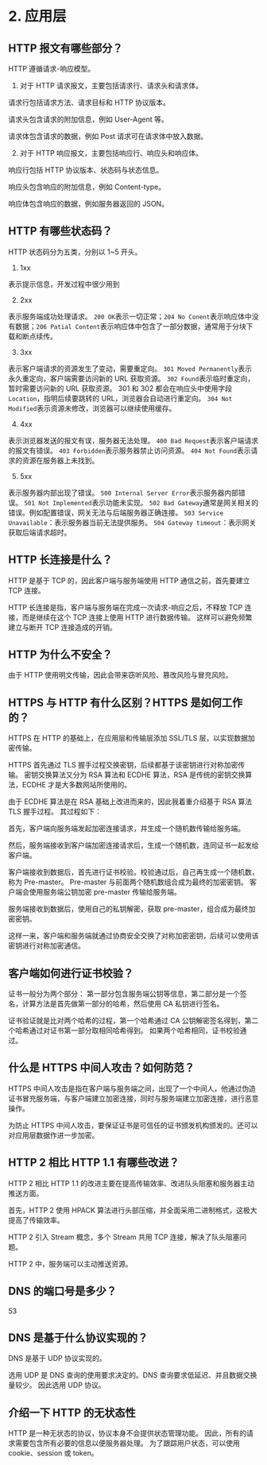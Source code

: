 # 2. 应用层
## HTTP 报文有哪些部分？
HTTP 遵循请求-响应模型。

1. 对于 HTTP 请求报文，主要包括请求行、请求头和请求体。

请求行包括请求方法、请求目标和 HTTP 协议版本。

请求头包含请求的附加信息，例如 User-Agent 等。

请求体包含请求的数据，例如 Post 请求可在请求体中放入数据。

2. 对于 HTTP 响应报文，主要包括响应行、响应头和响应体。

响应行包括 HTTP 协议版本、状态码与状态信息。

响应头包含响应的附加信息，例如 Content-type。

响应体包含响应的数据，例如服务器返回的 JSON。

## HTTP 有哪些状态码？
HTTP 状态码分为五类，分别以 1~5 开头。

1. 1xx

表示提示信息，开发过程中很少用到

2. 2xx

表示服务端成功处理请求。
`200 OK`表示一切正常；`204 No Conent`表示响应体中没有数据；`206 Patial Content`表示响应体中包含了一部分数据，通常用于分块下载和断点续传。

3. 3xx

表示客户端请求的资源发生了变动，需要重定向。
`301 Moved Permanently`表示永久重定向，客户端需要访问新的 URL 获取资源。
`302 Found`表示临时重定向，暂时需要访问新的 URL 获取资源。
301 和 302 都会在响应头中使用字段 `Location`，指明后续要跳转的 URL，浏览器会自动进行重定向。
`304 Not Modified`表示资源未修改，浏览器可以继续使用缓存。

4. 4xx

表示浏览器发送的报文有误，服务器无法处理。
`400 Bad Request`表示客户端请求的报文有错误。
`403 Forbidden`表示服务器禁止访问资源。
`404 Not Found`表示请求的资源在服务器上未找到。

5. 5xx

表示服务器内部出现了错误。
`500 Internal Server Error`表示服务器内部错误。
`501 Not Implemented`表示功能未实现。
`502 Bad Gateway`通常是网关相关的错误。例如配置错误，网关无法与后端服务器正确连接。
`503 Service Unavailable`：表示服务器当前无法提供服务。
`504 Gateway timeout`：表示网关获取后端请求超时。

## HTTP 长连接是什么？
HTTP 是基于 TCP 的，因此客户端与服务端使用 HTTP 通信之前，首先要建立 TCP 连接。

HTTP 长连接是指，客户端与服务端在完成一次请求-响应之后，不释放 TCP 连接，而是继续在这个 TCP 连接上使用 HTTP 进行数据传输。
这样可以避免频繁建立与断开 TCP 连接造成的开销。

## HTTP 为什么不安全？
由于 HTTP 使用明文传输，因此会带来窃听风险、篡改风险与冒充风险。

## HTTPS 与 HTTP 有什么区别？HTTPS 是如何工作的？
HTTPS 在 HTTP 的基础上，在应用层和传输层添加 SSL/TLS 层，以实现数据加密传输。

HTTPS 首先通过 TLS 握手过程交换密钥，后续都基于该密钥进行对称加密传输。
密钥交换算法又分为 RSA 算法和 ECDHE 算法，RSA 是传统的密钥交换算法，ECDHE 才是大多数网站所使用的。

由于 ECDHE 算法是在 RSA 基础上改进而来的，因此我着重介绍基于 RSA 算法 TLS 握手过程。
其过程如下：

首先，客户端向服务端发起加密连接请求，并生成一个随机数传输给服务端。

然后，服务端接收到客户端加密连接请求后，生成一个随机数，连同证书一起发给客户端。

客户端接收到数据后，首先进行证书校验。校验通过后，自己再生成一个随机数，称为 Pre-master。
Pre-master 与前面两个随机数组合成为最终的加密密钥。
客户端会使用服务端公钥加密 pre-master 传输给服务端。

服务端接收到数据后，使用自己的私钥解密，获取 pre-master，组合成为最终加密密钥。

这样一来，客户端和服务端就通过协商安全交换了对称加密密钥，后续可以使用该密钥进行对称加密通信。

## 客户端如何进行证书校验？
证书一般分为两个部分：
第一部分包含服务端公钥等信息，第二部分是一个签名，计算方法是首先做第一部分的哈希，然后使用 CA 私钥进行签名。

证书验证就是比对两个哈希的过程，第一个哈希通过 CA 公钥解密签名得到，第二个哈希通过对证书第一部分取相同哈希得到。
如果两个哈希相同，证书校验通过。

## 什么是 HTTPS 中间人攻击？如何防范？
HTTPS 中间人攻击是指在客户端与服务端之间，出现了一个中间人，他通过伪造证书冒充服务端，与客户端建立加密连接，同时与服务端建立加密连接，进行恶意操作。

为防止 HTTPS 中间人攻击，要保证证书是可信任的证书颁发机构颁发的。还可以对应用层数据作进一步加密。

## HTTP 2 相比 HTTP 1.1 有哪些改进？
HTTP 2 相比 HTTP 1.1 的改进主要在提高传输效率、改进队头阻塞和服务器主动推送方面。

首先，HTTP 2 使用 HPACK 算法进行头部压缩，并全面采用二进制格式，这极大提高了传输效率。

HTTP 2 引入 Stream 概念，多个 Stream 共用 TCP 连接，解决了队头阻塞问题。

HTTP 2 中，服务端可以主动推送资源。

## DNS 的端口号是多少？
53

## DNS 是基于什么协议实现的？
DNS 是基于 UDP 协议实现的。

选用 UDP 是 DNS 查询的使用要求决定的。DNS 查询要求低延迟、并且数据交换量较少。
因此选用 UDP 协议。

## 介绍一下 HTTP 的无状态性
HTTP 是一种无状态的协议，协议本身不会提供状态管理功能。
因此，所有的请求需要包含所有必要的信息以便服务器处理。
为了跟踪用户状态，可以使用 cookie、session 或 token。

